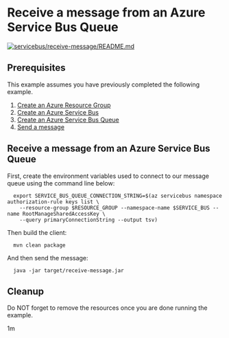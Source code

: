 
# Receive a message from an Azure Service Bus Queue

[![servicebus/receive-message/README.md](https://github.com/Azure-Samples/java-on-azure-examples/actions/workflows/servicebus_receive-message_README_md.yml/badge.svg)](https://github.com/Azure-Samples/java-on-azure-examples/actions/workflows/servicebus_receive-message_README_md.yml)

## Prerequisites

This example assumes you have previously completed the following example.

1. [Create an Azure Resource Group](../../../general/group/create/)
1. [Create an Azure Service Bus](../create/)
1. [Create an Azure Service Bus Queue](../create-queue/)
1. [Send a message](../send-message/)

## Receive a message from an Azure Service Bus Queue

<!-- workflow.cron(0 4 * * 1) -->
<!-- workflow.include(../send-message/README.md) -->

First, create the environment variables used to connect to our message queue
using the command line below:


```shell
  export SERVICE_BUS_QUEUE_CONNECTION_STRING=$(az servicebus namespace authorization-rule keys list \
    --resource-group $RESOURCE_GROUP --namespace-name $SERVICE_BUS --name RootManageSharedAccessKey \
    --query primaryConnectionString --output tsv)
```

<!-- workflow.run()
  cd servicebus/receive-message
  -->

Then build the client:

```shell
  mvn clean package
```

And then send the message:

```shell
  java -jar target/receive-message.jar
```

<!-- workflow.run()
  cd ../..
  -->

<!-- workflow.directOnly() 
export RESULT=$(az servicebus queue show --resource-group $RESOURCE_GROUP --namespace $SERVICE_BUS --name $SERVICE_BUS_QUEUE --query countDetails.activeMessageCount --output tsv)
az group delete --name $RESOURCE_GROUP --yes || true
if [[ "$RESULT" != "0" ]]; then
  exit 1
fi
  -->

## Cleanup

Do NOT forget to remove the resources once you are done running the example.

1m
